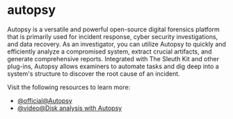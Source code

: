 # autopsy

Autopsy is a versatile and powerful open-source digital forensics platform that is primarily used for incident response, cyber security investigations, and data recovery. As an investigator, you can utilize Autopsy to quickly and efficiently analyze a compromised system, extract crucial artifacts, and generate comprehensive reports. Integrated with The Sleuth Kit and other plug-ins, Autopsy allows examiners to automate tasks and dig deep into a system's structure to discover the root cause of an incident.

Visit the following resources to learn more:

- [@official@Autopsy](https://www.autopsy.com/)
- [@video@Disk analysis with Autopsy](https://www.youtube.com/watch?v=o6boK9dG-Lc&t=236s)